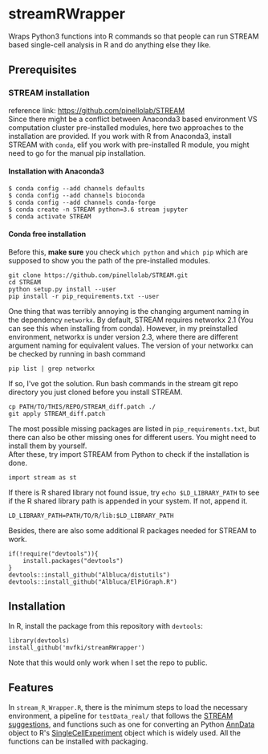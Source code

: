 # streamRWrapper
Wraps Python3 functions into R commands so that people can run STREAM based single-cell analysis in R and do anything else they like. 

## Prerequisites  
### STREAM installation  
reference link: https://github.com/pinellolab/STREAM  
Since there might be a conflict between Anaconda3 based environment VS computation cluster pre-installed modules, here two approaches to the installation are provided. If you work with R from Anaconda3, install STREAM with `conda`, elif you work with pre-installed R module, you might need to go for the manual pip installation.
#### Installation with Anaconda3
```console
$ conda config --add channels defaults
$ conda config --add channels bioconda
$ conda config --add channels conda-forge
$ conda create -n STREAM python=3.6 stream jupyter
$ conda activate STREAM
```
#### Conda free installation
Before this, **make sure** you check `which python` and `which pip` which are supposed to show you the path of the pre-installed modules. 
```{bash}
git clone https://github.com/pinellolab/STREAM.git
cd STREAM
python setup.py install --user
pip install -r pip_requirements.txt --user
```
One thing that was terribly annoying is the changing argument naming in the dependency `networkx`. By default, STREAM requires networkx 2.1 (You can see this when installing from conda). However, in my preinstalled environment, networkx is under version 2.3, where there are different argument naming for equivalent values. 
The version of your networkx can be checked by running in bash command
```{bash}
pip list | grep networkx
```
If so, I've got the solution. Run bash commands in the stream git repo directory you just cloned before you install STREAM. 
```{bash}
cp PATH/TO/THIS/REPO/STREAM_diff.patch ./
git apply STREAM_diff.patch
```
The most possible missing packages are listed in `pip_requirements.txt`, but there can also be other missing ones for different users. You might need to install them by yourself.  
After these, try import STREAM from Python to check if the installation is done.
```{python}
import stream as st
```
If there is R shared library not found issue, try `echo $LD_LIBRARY_PATH` to see if the R shared library path is appended in your system. If not, append it.
```{bash}
LD_LIBRARY_PATH=PATH/TO/R/lib:$LD_LIBRARY_PATH
```
Besides, there are also some additional R packages needed for STREAM to work. 
```{r}
if(!require("devtools")){
    install.packages("devtools")
}
devtools::install_github("Albluca/distutils")
devtools::install_github("Albluca/ElPiGraph.R")
```
## Installation
In R, install the package from this repository with `devtools`:
```{r}
library(devtools)
install_github('mvfki/streamRWrapper')
```
Note that this would only work when I set the repo to public. 
## Features  
In `stream_R_Wrapper.R`, there is the minimum steps to load the necessary environment, a pipeline for `testData_real/` that follows the [STREAM suggestions](https://nbviewer.jupyter.org/github/pinellolab/STREAM/blob/master/tutorial/1.STREAM_scRNA-seq.ipynb?flush_cache=true), and functions such as one for converting an Python [AnnData](https://github.com/theislab/anndata) object to R's [SingleCellExperiment](https://bioconductor.org/packages/devel/bioc/vignettes/SingleCellExperiment/inst/doc/intro.html) object which is widely used. All the functions can be installed with packaging. 
